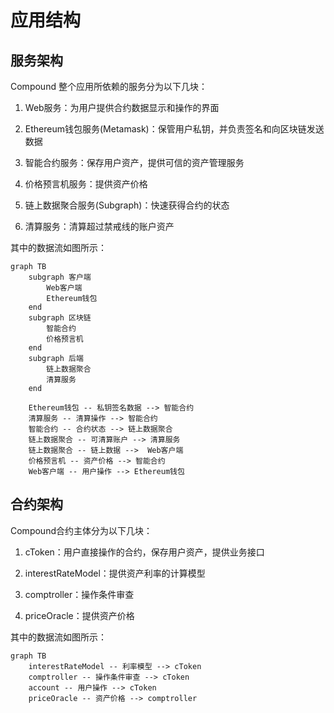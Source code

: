 # 应用结构

## 服务架构

Compound 整个应用所依赖的服务分为以下几块：

1. Web服务：为用户提供合约数据显示和操作的界面

2. Ethereum钱包服务(Metamask)：保管用户私钥，并负责签名和向区块链发送数据

3. 智能合约服务：保存用户资产，提供可信的资产管理服务

4. 价格预言机服务：提供资产价格

5. 链上数据聚合服务(Subgraph)：快速获得合约的状态

6. 清算服务：清算超过禁戒线的账户资产

其中的数据流如图所示：

```mermaid
graph TB
    subgraph 客户端
        Web客户端 
        Ethereum钱包
    end
    subgraph 区块链
        智能合约
        价格预言机
    end
    subgraph 后端
        链上数据聚合
        清算服务
    end

    Ethereum钱包 -- 私钥签名数据 --> 智能合约 
    清算服务 -- 清算操作 --> 智能合约
    智能合约 -- 合约状态 --> 链上数据聚合
    链上数据聚合 -- 可清算账户 --> 清算服务
    链上数据聚合 -- 链上数据 -->  Web客户端
    价格预言机 -- 资产价格 --> 智能合约
    Web客户端 -- 用户操作 --> Ethereum钱包
```

## 合约架构

Compound合约主体分为以下几块：

1. cToken：用户直接操作的合约，保存用户资产，提供业务接口

2. interestRateModel：提供资产利率的计算模型

3. comptroller：操作条件审查

4. priceOracle：提供资产价格

其中的数据流如图所示：

```mermaid
graph TB
    interestRateModel -- 利率模型 --> cToken
    comptroller -- 操作条件审查 --> cToken 
    account -- 用户操作 --> cToken 
    priceOracle -- 资产价格 --> comptroller
```